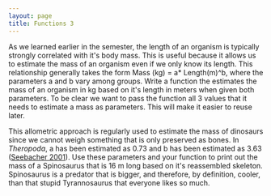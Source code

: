 ```yaml
---
layout: page
title: Functions 3
---
```


As we learned earlier in the semester, the length of an organism is
typically strongly correlated with it's body mass. This is useful
because it allows us to estimate the mass of an organism even if we only
know its length. This relationship generally takes the form Mass (kg) =
a\* Length(m)\^b, where the parameters a and b vary among groups. Write
a function the estimates the mass of an organism in kg based on it's
length in meters when given both parameters. To be clear we want to pass
the function all 3 values that it needs to estimate a mass as
parameters. This will make it easier to reuse later.

This allometric approach is regularly used to estimate the mass of
dinosaurs since we cannot weigh something that is only preserved as
bones. In *Theropoda*, a has been estimated as 0.73 and b has been
estimated as 3.63 ([Seebacher
2001](http://www.jstor.org/stable/4524171)). Use these parameters and
your function to print out the mass of a Spinosaurus that is 16 m long
based on it's reassembled skeleton. Spinosaurus is a predator that is
bigger, and therefore, by definition, cooler, than that stupid
Tyrannosaurus that everyone likes so much.
